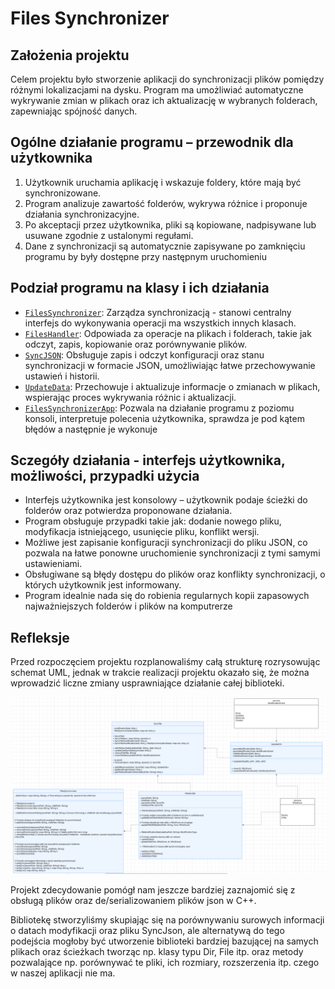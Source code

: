 # Files Synchronizer


## Założenia projektu

Celem projektu było stworzenie aplikacji do synchronizacji plików pomiędzy różnymi lokalizacjami na dysku. Program ma umożliwiać automatyczne wykrywanie zmian w plikach oraz ich aktualizację w wybranych folderach, zapewniając spójność danych.

## Ogólne działanie programu – przewodnik dla użytkownika

1. Użytkownik uruchamia aplikację i wskazuje foldery, które mają być synchronizowane.
2. Program analizuje zawartość folderów, wykrywa różnice i proponuje działania synchronizacyjne.
3. Po akceptacji przez użytkownika, pliki są kopiowane, nadpisywane lub usuwane zgodnie z ustalonymi regułami.
4. Dane z synchronizacji są automatycznie zapisywane po zamknięciu programu by były dostępne przy następnym uruchomieniu

## Podział programu na klasy i ich działania

- [`FilesSynchronizer`](FilesSynchronizer/FilesSynchronizer.h): Zarządza synchronizacją - stanowi centralny interfejs do wykonywania operacji ma wszystkich innych klasach.
- [`FilesHandler`](FilesHandler/FilesHandler.h): Odpowiada za operacje na plikach i folderach, takie jak odczyt, zapis, kopiowanie oraz porównywanie plików.
- [`SyncJSON`](SyncJSON/SyncJSON.h): Obsługuje zapis i odczyt konfiguracji oraz stanu synchronizacji w formacie JSON, umożliwiając łatwe przechowywanie ustawień i historii.
- [`UpdateData`](UpdateData/UpdateData.h): Przechowuje i aktualizuje informacje o zmianach w plikach, wspierając proces wykrywania różnic i aktualizacji.
- [`FilesSynchronizerApp`](FilesSynchronizer/FilesSynchronizer.h): Pozwala na działanie programu z poziomu konsoli, interpretuje polecenia użytkownika, sprawdza je pod kątem błędów a następnie je wykonuje

## Sczegóły działania - interfejs użytkownika, możliwości, przypadki użycia

- Interfejs użytkownika jest konsolowy – użytkownik podaje ścieżki do folderów oraz potwierdza proponowane działania.
- Program obsługuje przypadki takie jak: dodanie nowego pliku, modyfikacja istniejącego, usunięcie pliku, konflikt wersji.
- Możliwe jest zapisanie konfiguracji synchronizacji do pliku JSON, co pozwala na łatwe ponowne uruchomienie synchronizacji z tymi samymi ustawieniami.
- Obsługiwane są błędy dostępu do plików oraz konflikty synchronizacji, o których użytkownik jest informowany.
- Program idealnie nada się do robienia regularnych kopii zapasowych najważniejszych folderów i plików na komputrerze

## Refleksje

Przed rozpoczęciem projektu rozplanowaliśmy całą strukturę rozrysowując schemat UML, jednak w trakcie realizacji projektu okazało się, że można wprowadzić liczne zmiany usprawniające działanie całej biblioteki.

![Oryginalny Schemat Projektu](https://github.com/SpeedfireV/files-sync-cpp/blob/main/UML.png)

Projekt zdecydowanie pomógł nam jeszcze bardziej zaznajomić się z obsługą plików oraz de/serializowaniem plików json w C++. 

Bibliotekę stworzyliśmy skupiając się na porównywaniu surowych informacji o datach modyfikacji oraz pliku SyncJson, ale alternatywą do tego podejścia mogłoby być utworzenie biblioteki bardziej bazującej na samych plikach oraz ścieżkach tworząc np. klasy typu Dir, File itp. oraz metody pozwalające np. porównywać te pliki, ich rozmiary, rozszerzenia itp. czego w naszej aplikacji nie ma.
